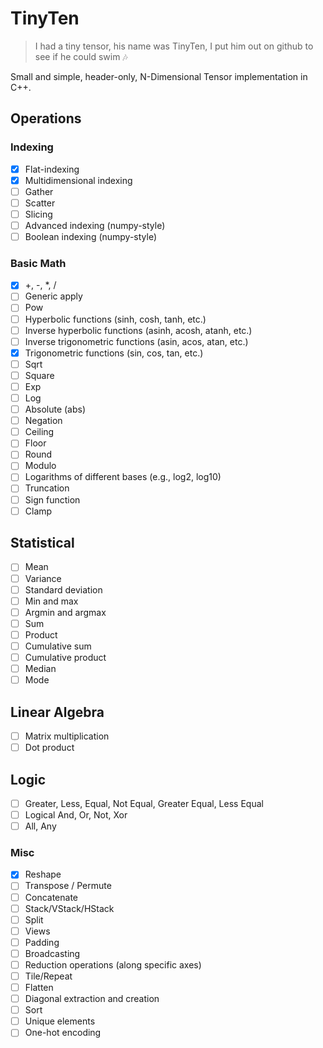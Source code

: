 # TinyTen

> I had a tiny tensor, his name was TinyTen, I put him out on github to see if he could swim 🎶

Small and simple, header-only, N-Dimensional Tensor implementation in C++.

## Operations

### Indexing

- [X] Flat-indexing
- [X] Multidimensional indexing
- [ ] Gather
- [ ] Scatter
- [ ] Slicing
- [ ] Advanced indexing (numpy-style)
- [ ] Boolean indexing (numpy-style)

### Basic Math

- [X] +, -, *, /
- [ ] Generic apply
- [ ] Pow
- [ ] Hyperbolic functions (sinh, cosh, tanh, etc.)
- [ ] Inverse hyperbolic functions (asinh, acosh, atanh, etc.)
- [ ] Inverse trigonometric functions (asin, acos, atan, etc.)
- [X] Trigonometric functions (sin, cos, tan, etc.)
- [ ] Sqrt
- [ ] Square
- [ ] Exp
- [ ] Log
- [ ] Absolute (abs)
- [ ] Negation
- [ ] Ceiling
- [ ] Floor
- [ ] Round
- [ ] Modulo
- [ ] Logarithms of different bases (e.g., log2, log10)
- [ ] Truncation
- [ ] Sign function
- [ ] Clamp

## Statistical

- [ ] Mean
- [ ] Variance
- [ ] Standard deviation
- [ ] Min and max
- [ ] Argmin and argmax
- [ ] Sum
- [ ] Product
- [ ] Cumulative sum
- [ ] Cumulative product
- [ ] Median
- [ ] Mode

## Linear Algebra

- [ ] Matrix multiplication
- [ ] Dot product

## Logic

- [ ] Greater, Less, Equal, Not Equal, Greater Equal, Less Equal
- [ ] Logical And, Or, Not, Xor
- [ ] All, Any

### Misc

- [X] Reshape
- [ ] Transpose / Permute
- [ ] Concatenate
- [ ] Stack/VStack/HStack
- [ ] Split
- [ ] Views
- [ ] Padding
- [ ] Broadcasting
- [ ] Reduction operations (along specific axes)
- [ ] Tile/Repeat
- [ ] Flatten
- [ ] Diagonal extraction and creation
- [ ] Sort
- [ ] Unique elements
- [ ] One-hot encoding